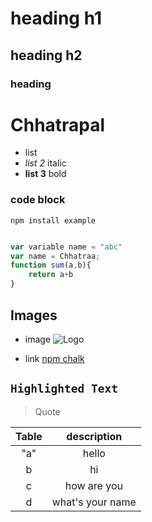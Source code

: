 # heading h1
## heading h2
### heading 
# **Chhatrapal**
- list 
- *list 2*  italic
- **list 3**  bold
### code block
```
npm install example
```

```js

var variable name = "abc"
var name = Chhatraa;
function sum(a,b){
    return a+b
}
```
## Images
- image
![Logo](https://raw.githubusercontent.com/chalk/chalk/HEAD/media/logo.svg)

- link 
[npm chalk](https://www.npmjs.com/package/chalk)

##  `Highlighted Text`

> Quote

| Table | description|
|:---:|:---:|
|"a"| hello|
|b| hi|
|c| how are you|
|d|what's your name|

